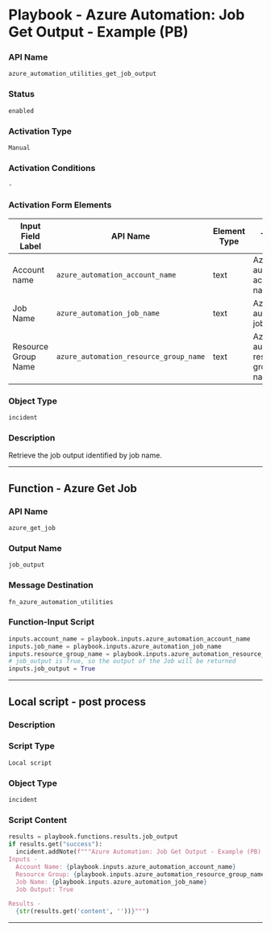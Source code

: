 <!--
    DO NOT MANUALLY EDIT THIS FILE
    THIS FILE IS AUTOMATICALLY GENERATED WITH resilient-sdk codegen
    Generated with resilient-sdk v50.1.262
-->

# Playbook - Azure Automation: Job Get Output - Example (PB)

### API Name
`azure_automation_utilities_get_job_output`

### Status
`enabled`

### Activation Type
`Manual`

### Activation Conditions
`-`

### Activation Form Elements
| Input Field Label | API Name | Element Type | Tooltip | Requirement |
| ----------------- | -------- | ------------ | ------- | ----------- |
| Account name | `azure_automation_account_name` | text | Azure automation account name | Always |
| Job Name | `azure_automation_job_name` | text | Azure automation job name | Always |
| Resource Group Name | `azure_automation_resource_group_name` | text | Azure automation resource group name | Always |

### Object Type
`incident`

### Description
Retrieve the job output identified by job name.


---
## Function - Azure Get Job

### API Name
`azure_get_job`

### Output Name
`job_output`

### Message Destination
`fn_azure_automation_utilities`

### Function-Input Script
```python
inputs.account_name = playbook.inputs.azure_automation_account_name
inputs.job_name = playbook.inputs.azure_automation_job_name
inputs.resource_group_name = playbook.inputs.azure_automation_resource_group_name
# job_output is True, so the output of the Job will be returned
inputs.job_output = True
```

---

## Local script - post process

### Description


### Script Type
`Local script`

### Object Type
`incident`

### Script Content
```python
results = playbook.functions.results.job_output
if results.get("success"):
  incident.addNote(f"""Azure Automation: Job Get Output - Example (PB)
Inputs -
  Account Name: {playbook.inputs.azure_automation_account_name}
  Resource Group: {playbook.inputs.azure_automation_resource_group_name}
  Job Name: {playbook.inputs.azure_automation_job_name}
  Job Output: True

Results -
  {str(results.get('content', ''))}""")
```

---

